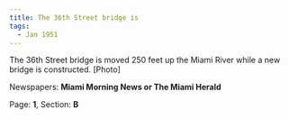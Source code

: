 ```yaml
---  
title: The 36th Street bridge is  
tags:  
  - Jan 1951  
---  
```

  
The 36th Street bridge is moved 250 feet up the Miami River while a new bridge is constructed. [Photo]  
  
Newspapers: **Miami Morning News or The Miami Herald**  
  
Page: **1**, Section: **B** 
